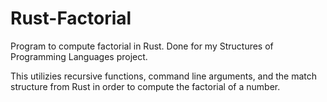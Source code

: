 # Rust-Factorial
Program to compute factorial in Rust. Done for my Structures of Programming Languages project.

This utilizies recursive functions, command line arguments, and the match structure from Rust in order to compute the factorial of a number.
